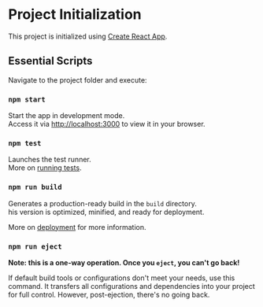 # Project Initialization

This project is initialized using [Create React App](https://github.com/facebook/create-react-app).

## Essential Scripts

Navigate to the project folder and execute:

### `npm start`

Start the app in development mode.\
Access it via [http://localhost:3000](http://localhost:3000) to view it in your browser.

### `npm test`

Launches the test runner.\
More on [running tests](https://facebook.github.io/create-react-app/docs/running-tests).

### `npm run build`

Generates a production-ready build in the `build` directory.\
his version is optimized, minified, and ready for deployment.

More on [deployment](https://facebook.github.io/create-react-app/docs/deployment) for more information.

### `npm run eject`

**Note: this is a one-way operation. Once you `eject`, you can't go back!**

If default build tools or configurations don't meet your needs, use this command. It transfers all configurations and dependencies into your project for full control. However, post-ejection, there's no going back.
